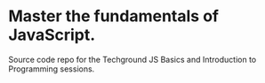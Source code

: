 # Master the fundamentals of JavaScript.

Source code repo for the Techground JS Basics and Introduction to Programming sessions.

